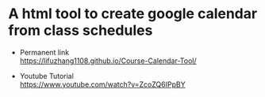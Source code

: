 # A html tool to create google calendar from class schedules
* Permanent link\
https://lifuzhang1108.github.io/Course-Calendar-Tool/

* Youtube Tutorial\
https://www.youtube.com/watch?v=ZcoZQ6IPpBY
